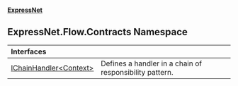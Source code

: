 #### [ExpressNet](ExpressNet.md 'ExpressNet')

## ExpressNet.Flow.Contracts Namespace

| Interfaces | |
| :--- | :--- |
| [IChainHandler&lt;Context&gt;](ExpressNet.Flow.Contracts.IChainHandler_Context_.md 'ExpressNet.Flow.Contracts.IChainHandler<Context>') | Defines a handler in a chain of responsibility pattern. |
